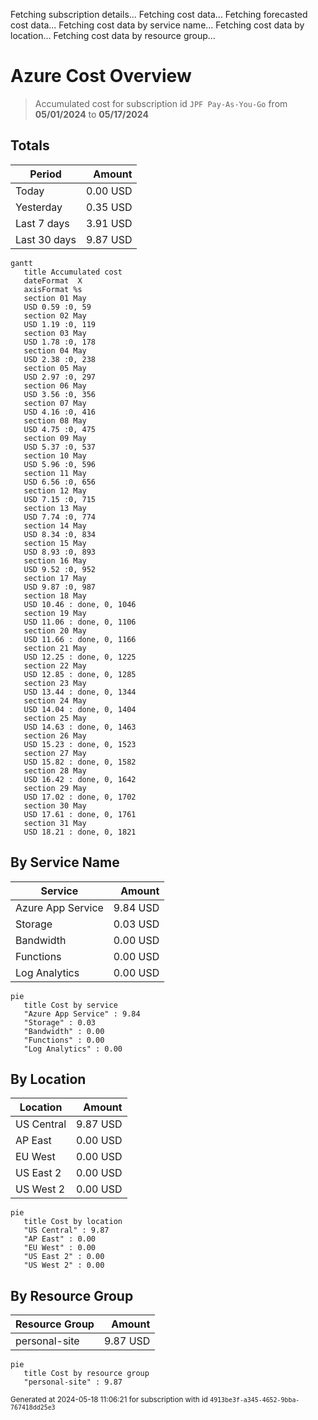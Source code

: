 Fetching subscription details...
Fetching cost data...
Fetching forecasted cost data...
Fetching cost data by service name...
Fetching cost data by location...
Fetching cost data by resource group...
# Azure Cost Overview

> Accumulated cost for subscription id `JPF Pay-As-You-Go` from **05/01/2024** to **05/17/2024**

## Totals

|Period|Amount|
|---|---:|
|Today|0.00 USD|
|Yesterday|0.35 USD|
|Last 7 days|3.91 USD|
|Last 30 days|9.87 USD|

```mermaid
gantt
   title Accumulated cost
   dateFormat  X
   axisFormat %s
   section 01 May
   USD 0.59 :0, 59
   section 02 May
   USD 1.19 :0, 119
   section 03 May
   USD 1.78 :0, 178
   section 04 May
   USD 2.38 :0, 238
   section 05 May
   USD 2.97 :0, 297
   section 06 May
   USD 3.56 :0, 356
   section 07 May
   USD 4.16 :0, 416
   section 08 May
   USD 4.75 :0, 475
   section 09 May
   USD 5.37 :0, 537
   section 10 May
   USD 5.96 :0, 596
   section 11 May
   USD 6.56 :0, 656
   section 12 May
   USD 7.15 :0, 715
   section 13 May
   USD 7.74 :0, 774
   section 14 May
   USD 8.34 :0, 834
   section 15 May
   USD 8.93 :0, 893
   section 16 May
   USD 9.52 :0, 952
   section 17 May
   USD 9.87 :0, 987
   section 18 May
   USD 10.46 : done, 0, 1046
   section 19 May
   USD 11.06 : done, 0, 1106
   section 20 May
   USD 11.66 : done, 0, 1166
   section 21 May
   USD 12.25 : done, 0, 1225
   section 22 May
   USD 12.85 : done, 0, 1285
   section 23 May
   USD 13.44 : done, 0, 1344
   section 24 May
   USD 14.04 : done, 0, 1404
   section 25 May
   USD 14.63 : done, 0, 1463
   section 26 May
   USD 15.23 : done, 0, 1523
   section 27 May
   USD 15.82 : done, 0, 1582
   section 28 May
   USD 16.42 : done, 0, 1642
   section 29 May
   USD 17.02 : done, 0, 1702
   section 30 May
   USD 17.61 : done, 0, 1761
   section 31 May
   USD 18.21 : done, 0, 1821
```

## By Service Name

|Service|Amount|
|---|---:|
|Azure App Service|9.84 USD|
|Storage|0.03 USD|
|Bandwidth|0.00 USD|
|Functions|0.00 USD|
|Log Analytics|0.00 USD|

```mermaid
pie
   title Cost by service
   "Azure App Service" : 9.84
   "Storage" : 0.03
   "Bandwidth" : 0.00
   "Functions" : 0.00
   "Log Analytics" : 0.00
```

## By Location

|Location|Amount|
|---|---:|
|US Central|9.87 USD|
|AP East|0.00 USD|
|EU West|0.00 USD|
|US East 2|0.00 USD|
|US West 2|0.00 USD|

```mermaid
pie
   title Cost by location
   "US Central" : 9.87
   "AP East" : 0.00
   "EU West" : 0.00
   "US East 2" : 0.00
   "US West 2" : 0.00
```

## By Resource Group

|Resource Group|Amount|
|---|---:|
|personal-site|9.87 USD|

```mermaid
pie
   title Cost by resource group
   "personal-site" : 9.87
```

<sup>Generated at 2024-05-18 11:06:21 for subscription with id `4913be3f-a345-4652-9bba-767418dd25e3`</sup>
